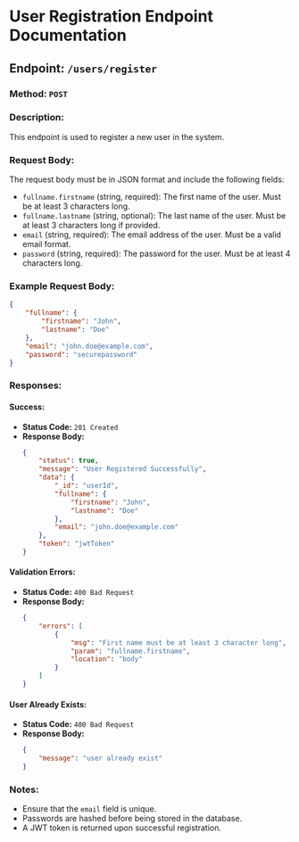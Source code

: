 # User Registration Endpoint Documentation

## Endpoint: `/users/register`

### Method: `POST`

### Description:

This endpoint is used to register a new user in the system.

### Request Body:

The request body must be in JSON format and include the following fields:

-   `fullname.firstname` (string, required): The first name of the user. Must be at least 3 characters long.
-   `fullname.lastname` (string, optional): The last name of the user. Must be at least 3 characters long if provided.
-   `email` (string, required): The email address of the user. Must be a valid email format.
-   `password` (string, required): The password for the user. Must be at least 4 characters long.

### Example Request Body:

```json
{
    "fullname": {
        "firstname": "John",
        "lastname": "Doe"
    },
    "email": "john.doe@example.com",
    "password": "securepassword"
}
```

### Responses:

#### Success:

-   **Status Code:** `201 Created`
-   **Response Body:**
    ```json
    {
        "status": true,
        "message": "User Registered Successfully",
        "data": {
            "_id": "userId",
            "fullname": {
                "firstname": "John",
                "lastname": "Doe"
            },
            "email": "john.doe@example.com"
        },
        "token": "jwtToken"
    }
    ```

#### Validation Errors:

-   **Status Code:** `400 Bad Request`
-   **Response Body:**
    ```json
    {
        "errors": [
            {
                "msg": "First name must be at least 3 character long",
                "param": "fullname.firstname",
                "location": "body"
            }
        ]
    }
    ```

#### User Already Exists:

-   **Status Code:** `400 Bad Request`
-   **Response Body:**
    ```json
    {
        "message": "user already exist"
    }
    ```

### Notes:

-   Ensure that the `email` field is unique.
-   Passwords are hashed before being stored in the database.
-   A JWT token is returned upon successful registration.

